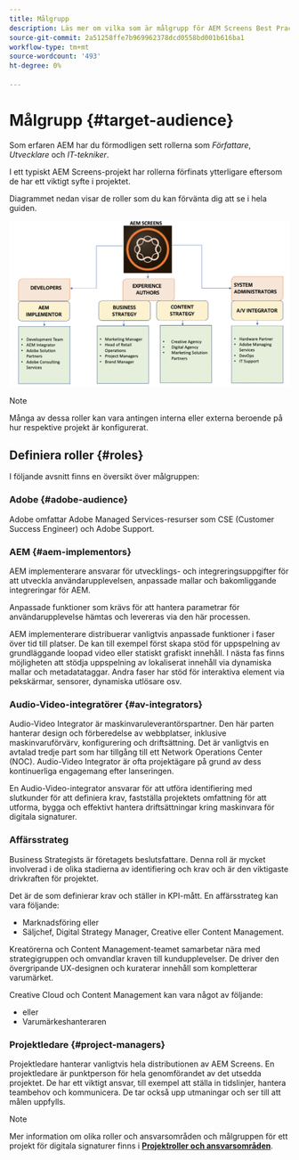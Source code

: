 ```yaml
---
title: Målgrupp
description: Läs mer om vilka som är målgrupp för AEM Screens Best Practices Guide.
source-git-commit: 2a51258ffe7b969962378dcd0558bd001b616ba1
workflow-type: tm+mt
source-wordcount: '493'
ht-degree: 0%

---
```



# Målgrupp {#target-audience}

Som erfaren AEM har du förmodligen sett rollerna som *Författare*, *Utvecklare* och *IT-tekniker*.

I ett typiskt AEM Screens-projekt har rollerna förfinats ytterligare eftersom de har ett viktigt syfte i projektet.

Diagrammet nedan visar de roller som du kan förvänta dig att se i hela guiden.

![](/help/assets/roles-used.png)

>[!NOTE]
>Många av dessa roller kan vara antingen interna eller externa beroende på hur respektive projekt är konfigurerat.

## Definiera roller {#roles}

I följande avsnitt finns en översikt över målgruppen:

### Adobe {#adobe-audience}

Adobe omfattar Adobe Managed Services-resurser som CSE (Customer Success Engineer) och Adobe Support.

### AEM {#aem-implementors}

AEM implementerare ansvarar för utvecklings- och integreringsuppgifter för att utveckla användarupplevelsen, anpassade mallar och bakomliggande integreringar för AEM.

Anpassade funktioner som krävs för att hantera parametrar för användarupplevelse hämtas och levereras via den här processen.

AEM implementerare distribuerar vanligtvis anpassade funktioner i faser över tid till platser. De kan till exempel först skapa stöd för uppspelning av grundläggande loopad video eller statiskt grafiskt innehåll. I nästa fas finns möjligheten att stödja uppspelning av lokaliserat innehåll via dynamiska mallar och metadatataggar. Andra faser har stöd för interaktiva element via pekskärmar, sensorer, dynamiska utlösare osv.

### Audio-Video-integratörer {#av-integrators}

Audio-Video Integrator är maskinvaruleverantörspartner. Den här parten hanterar design och förberedelse av webbplatser, inklusive maskinvaruförvärv, konfigurering och driftsättning. Det är vanligtvis en avtalad tredje part som har tillgång till ett Network Operations Center (NOC). Audio-Video Integrator är ofta projektägare på grund av dess kontinuerliga engagemang efter lanseringen.

En Audio-Video-integrator ansvarar för att utföra identifiering med slutkunder för att definiera krav, fastställa projektets omfattning för att utforma, bygga och effektivt hantera driftsättningar kring maskinvara för digitala signaturer.

### Affärsstrateg

Business Strategists är företagets beslutsfattare. Denna roll är mycket involverad i de olika stadierna av identifiering och krav och är den viktigaste drivkraften för projektet.

Det är de som definierar krav och ställer in KPI-mått. En affärsstrateg kan vara följande:

* Marknadsföring eller
* Säljchef, Digital Strategy Manager, Creative eller Content Management.

Kreatörerna och Content Management-teamet samarbetar nära med strategigruppen och omvandlar kraven till kundupplevelser. De driver den övergripande UX-designen och kuraterar innehåll som kompletterar varumärket.

Creative Cloud och Content Management kan vara något av följande:

* eller
* Varumärkeshanteraren

### Projektledare {#project-managers}

Projektledare hanterar vanligtvis hela distributionen av AEM Screens. En projektledare är punktperson för hela genomförandet av det utsedda projektet. De har ett viktigt ansvar, till exempel att ställa in tidslinjer, hantera teambehov och kommunicera. De tar också upp utmaningar och ser till att målen uppfylls.

>[!NOTE]
>Mer information om olika roller och ansvarsområden och målgruppen för ett projekt för digitala signaturer finns i **[Projektroller och ansvarsområden](https://experienceleague.adobe.com/en/docs/experience-manager-screens/user-guide/digital-signage-network/project-roles-responsibilities)**.
